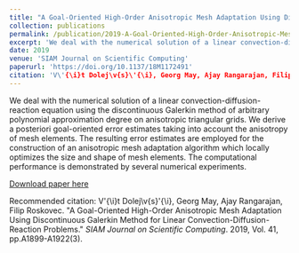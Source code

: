 ```yaml
---
title: "A Goal-Oriented High-Order Anisotropic Mesh Adaptation Using Discontinuous Galerkin Method for Linear Convection-Diffusion-Reaction Problems"
collection: publications
permalink: /publication/2019-A-Goal-Oriented-High-Order-Anisotropic-Mesh-Adaptation-Using-Discontinuous-Galerkin-Method-for-Linear-Convection-Diffusion-Reaction-Problems.md
excerpt: 'We deal with the numerical solution of a linear convection-diffusion-reaction equation using the discontinuous Galerkin method of arbitrary polynomial approximation degree on anisotropic triangular grids. We derive a posteriori goal-oriented error estimates taking into account the anisotropy of mesh elements. The resulting error estimates are employed for the construction of an anisotropic mesh adaptation algorithm which locally optimizes the size and shape of mesh elements. The computational performance is demonstrated by several numerical experiments.'
date: 2019
venue: 'SIAM Journal on Scientific Computing'
paperurl: 'https://doi.org/10.1137/18M1172491'
citation: 'V\'{\i}t Dolej\v{s}\'{\i}, Georg May, Ajay Rangarajan, Filip Roskovec. &quot;A Goal-Oriented High-Order Anisotropic Mesh Adaptation Using Discontinuous Galerkin Method for Linear Convection-Diffusion-Reaction Problems.&quot; <i>SIAM Journal on Scientific Computing</i>. 2019, Vol. 41, pp.A1899-A1922(3).'
---
```

We deal with the numerical solution of a linear convection-diffusion-reaction equation using the discontinuous Galerkin method of arbitrary polynomial approximation degree on anisotropic triangular grids. We derive a posteriori goal-oriented error estimates taking into account the anisotropy of mesh elements. The resulting error estimates are employed for the construction of an anisotropic mesh adaptation algorithm which locally optimizes the size and shape of mesh elements. The computational performance is demonstrated by several numerical experiments.

[Download paper here](https://doi.org/10.1137/18M1172491)

Recommended citation: V\'{\i}t Dolej\v{s}\'{\i}, Georg May, Ajay Rangarajan, Filip Roskovec. &quot;A Goal-Oriented High-Order Anisotropic Mesh Adaptation Using Discontinuous Galerkin Method for Linear Convection-Diffusion-Reaction Problems.&quot; <i>SIAM Journal on Scientific Computing</i>. 2019, Vol. 41, pp.A1899-A1922(3).